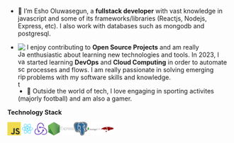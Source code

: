 - 👋 I’m Esho Oluwasegun, a **fullstack developer** with vast knowledge in javascript and some of its frameworks/libraries (Reactjs, Nodejs, Express, etc). I also work with databases such as mongodb and postgresql.


- <img align="left" alt="Javascript" width="20px" src="https://img.icons8.com/external-vectorslab-flat-vectorslab/53/external-Web-Coding-web-and-marketing-vectorslab-flat-vectorslab.png" />I enjoy contributing to **Open Source Projects** and am really enthusiastic about learning new technologies and tools. In 2023, I started learning **DevOps** and **Cloud Computing** in order to automate processes and flows. I am really passionate in solving emerging problems with my software skills and knowledge.

- 💞️ Outside the world of tech, I love engaging in sporting activites (majorly football) and am also a gamer.


**Technology Stack**


<img align="left" alt="Javascript" width="30px" src="https://raw.githubusercontent.com/github/explore/80688e429a7d4ef2fca1e82350fe8e3517d3494d/topics/javascript/javascript.png" />
<img align="left" alt="Javascript" width="30px" src="https://raw.githubusercontent.com/github/explore/80688e429a7d4ef2fca1e82350fe8e3517d3494d/topics/react/react.png" />
<img align="left" alt="Javascript" width="30px" src="https://raw.githubusercontent.com/github/explore/80688e429a7d4ef2fca1e82350fe8e3517d3494d/topics/redux/redux.png" />
<img align="left" alt="Javascript" width="30px" src="https://raw.githubusercontent.com/github/explore/80688e429a7d4ef2fca1e82350fe8e3517d3494d/topics/nodejs/nodejs.png" />
<img align="left" alt="Javascript" width="30px" src="https://raw.githubusercontent.com/github/explore/80688e429a7d4ef2fca1e82350fe8e3517d3494d/topics/express/express.png" />
<img align="left" alt="Javascript" width="30px" src="https://raw.githubusercontent.com/github/explore/80688e429a7d4ef2fca1e82350fe8e3517d3494d/topics/postgresql/postgresql.png" />
<img align="left" alt="Javascript" width="30px" src="https://raw.githubusercontent.com/github/explore/80688e429a7d4ef2fca1e82350fe8e3517d3494d/topics/mongodb/mongodb.png" />
<img align="left" alt="Javascript" width="30px" src="https://raw.githubusercontent.com/github/explore/80688e429a7d4ef2fca1e82350fe8e3517d3494d/topics/mongoose/mongoose.png" />


